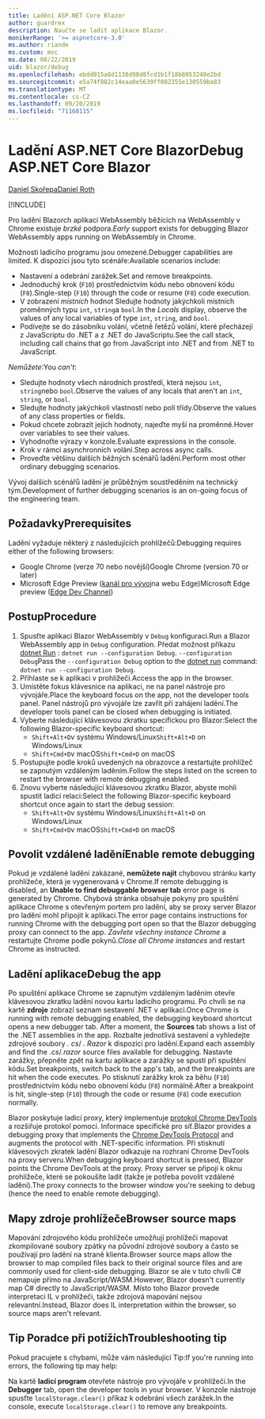 ```yaml
---
title: Ladění ASP.NET Core Blazor
author: guardrex
description: Naučte se ladit aplikace Blazor.
monikerRange: '>= aspnetcore-3.0'
ms.author: riande
ms.custom: mvc
ms.date: 08/22/2019
uid: blazor/debug
ms.openlocfilehash: ebdd015a8d1138d98d8fcd1b1f18b8053248e2bd
ms.sourcegitcommit: e5a74f882c14eaa0e5639ff082355e130559ba83
ms.translationtype: MT
ms.contentlocale: cs-CZ
ms.lasthandoff: 09/20/2019
ms.locfileid: "71168115"
---
```

# <a name="debug-aspnet-core-blazor"></a><span data-ttu-id="652d0-103">Ladění ASP.NET Core Blazor</span><span class="sxs-lookup"><span data-stu-id="652d0-103">Debug ASP.NET Core Blazor</span></span>

[<span data-ttu-id="652d0-104">Daniel Skořepa</span><span class="sxs-lookup"><span data-stu-id="652d0-104">Daniel Roth</span></span>](https://github.com/danroth27)

[!INCLUDE[](~/includes/blazorwasm-preview-notice.md)]

<span data-ttu-id="652d0-105">Pro ladění Blazorch aplikací WebAssembly běžících na WebAssembly v Chrome existuje *brzké* podpora.</span><span class="sxs-lookup"><span data-stu-id="652d0-105">*Early* support exists for debugging Blazor WebAssembly apps running on WebAssembly in Chrome.</span></span>

<span data-ttu-id="652d0-106">Možnosti ladicího programu jsou omezené.</span><span class="sxs-lookup"><span data-stu-id="652d0-106">Debugger capabilities are limited.</span></span> <span data-ttu-id="652d0-107">K dispozici jsou tyto scénáře:</span><span class="sxs-lookup"><span data-stu-id="652d0-107">Available scenarios include:</span></span>

* <span data-ttu-id="652d0-108">Nastavení a odebrání zarážek.</span><span class="sxs-lookup"><span data-stu-id="652d0-108">Set and remove breakpoints.</span></span>
* <span data-ttu-id="652d0-109">Jednoduchý krok (`F10`) prostřednictvím kódu nebo obnovení kódu (`F8`).</span><span class="sxs-lookup"><span data-stu-id="652d0-109">Single-step (`F10`) through the code or resume (`F8`) code execution.</span></span>
* <span data-ttu-id="652d0-110">V zobrazení *místních* hodnot Sledujte hodnoty jakýchkoli místních proměnných typu `int`, `string`a `bool`.</span><span class="sxs-lookup"><span data-stu-id="652d0-110">In the *Locals* display, observe the values of any local variables of type `int`, `string`, and `bool`.</span></span>
* <span data-ttu-id="652d0-111">Podívejte se do zásobníku volání, včetně řetězů volání, které přecházejí z JavaScriptu do .NET a z .NET do JavaScriptu.</span><span class="sxs-lookup"><span data-stu-id="652d0-111">See the call stack, including call chains that go from JavaScript into .NET and from .NET to JavaScript.</span></span>

<span data-ttu-id="652d0-112">*Nemůžete*:</span><span class="sxs-lookup"><span data-stu-id="652d0-112">You *can't*:</span></span>

* <span data-ttu-id="652d0-113">Sledujte hodnoty všech národních prostředí, která nejsou `int`, `string`nebo `bool`.</span><span class="sxs-lookup"><span data-stu-id="652d0-113">Observe the values of any locals that aren't an `int`, `string`, or `bool`.</span></span>
* <span data-ttu-id="652d0-114">Sledujte hodnoty jakýchkoli vlastností nebo polí třídy.</span><span class="sxs-lookup"><span data-stu-id="652d0-114">Observe the values of any class properties or fields.</span></span>
* <span data-ttu-id="652d0-115">Pokud chcete zobrazit jejich hodnoty, najeďte myší na proměnné.</span><span class="sxs-lookup"><span data-stu-id="652d0-115">Hover over variables to see their values.</span></span>
* <span data-ttu-id="652d0-116">Vyhodnoťte výrazy v konzole.</span><span class="sxs-lookup"><span data-stu-id="652d0-116">Evaluate expressions in the console.</span></span>
* <span data-ttu-id="652d0-117">Krok v rámci asynchronních volání.</span><span class="sxs-lookup"><span data-stu-id="652d0-117">Step across async calls.</span></span>
* <span data-ttu-id="652d0-118">Proveďte většinu dalších běžných scénářů ladění.</span><span class="sxs-lookup"><span data-stu-id="652d0-118">Perform most other ordinary debugging scenarios.</span></span>

<span data-ttu-id="652d0-119">Vývoj dalších scénářů ladění je průběžným soustředěním na technický tým.</span><span class="sxs-lookup"><span data-stu-id="652d0-119">Development of further debugging scenarios is an on-going focus of the engineering team.</span></span>

## <a name="prerequisites"></a><span data-ttu-id="652d0-120">Požadavky</span><span class="sxs-lookup"><span data-stu-id="652d0-120">Prerequisites</span></span>

<span data-ttu-id="652d0-121">Ladění vyžaduje některý z následujících prohlížečů:</span><span class="sxs-lookup"><span data-stu-id="652d0-121">Debugging requires either of the following browsers:</span></span>

* <span data-ttu-id="652d0-122">Google Chrome (verze 70 nebo novější)</span><span class="sxs-lookup"><span data-stu-id="652d0-122">Google Chrome (version 70 or later)</span></span>
* <span data-ttu-id="652d0-123">Microsoft Edge Preview ([kanál pro vývoj](https://www.microsoftedgeinsider.com)na webu Edge)</span><span class="sxs-lookup"><span data-stu-id="652d0-123">Microsoft Edge preview ([Edge Dev Channel](https://www.microsoftedgeinsider.com))</span></span>

## <a name="procedure"></a><span data-ttu-id="652d0-124">Postup</span><span class="sxs-lookup"><span data-stu-id="652d0-124">Procedure</span></span>

1. <span data-ttu-id="652d0-125">Spusťte aplikaci Blazor WebAssembly v `Debug` konfiguraci.</span><span class="sxs-lookup"><span data-stu-id="652d0-125">Run a Blazor WebAssembly app in `Debug` configuration.</span></span> <span data-ttu-id="652d0-126">Předat možnost příkazu [dotnet Run](/dotnet/core/tools/dotnet-run) : `dotnet run --configuration Debug`. `--configuration Debug`</span><span class="sxs-lookup"><span data-stu-id="652d0-126">Pass the `--configuration Debug` option to the [dotnet run](/dotnet/core/tools/dotnet-run) command: `dotnet run --configuration Debug`.</span></span>
1. <span data-ttu-id="652d0-127">Přihlaste se k aplikaci v prohlížeči.</span><span class="sxs-lookup"><span data-stu-id="652d0-127">Access the app in the browser.</span></span>
1. <span data-ttu-id="652d0-128">Umístěte fokus klávesnice na aplikaci, ne na panel nástroje pro vývojáře.</span><span class="sxs-lookup"><span data-stu-id="652d0-128">Place the keyboard focus on the app, not the developer tools panel.</span></span> <span data-ttu-id="652d0-129">Panel nástrojů pro vývojáře lze zavřít při zahájení ladění.</span><span class="sxs-lookup"><span data-stu-id="652d0-129">The developer tools panel can be closed when debugging is initiated.</span></span>
1. <span data-ttu-id="652d0-130">Vyberte následující klávesovou zkratku specifickou pro Blazor:</span><span class="sxs-lookup"><span data-stu-id="652d0-130">Select the following Blazor-specific keyboard shortcut:</span></span>
   * <span data-ttu-id="652d0-131">`Shift+Alt+D`v systému Windows/Linux</span><span class="sxs-lookup"><span data-stu-id="652d0-131">`Shift+Alt+D` on Windows/Linux</span></span>
   * <span data-ttu-id="652d0-132">`Shift+Cmd+D`v macOS</span><span class="sxs-lookup"><span data-stu-id="652d0-132">`Shift+Cmd+D` on macOS</span></span>
1. <span data-ttu-id="652d0-133">Postupujte podle kroků uvedených na obrazovce a restartujte prohlížeč se zapnutým vzdáleným laděním.</span><span class="sxs-lookup"><span data-stu-id="652d0-133">Follow the steps listed on the screen to restart the browser with remote debugging enabled.</span></span>
1. <span data-ttu-id="652d0-134">Znovu vyberte následující klávesovou zkratku Blazor, abyste mohli spustit ladicí relaci:</span><span class="sxs-lookup"><span data-stu-id="652d0-134">Select the following Blazor-specific keyboard shortcut once again to start the debug session:</span></span>
   * <span data-ttu-id="652d0-135">`Shift+Alt+D`v systému Windows/Linux</span><span class="sxs-lookup"><span data-stu-id="652d0-135">`Shift+Alt+D` on Windows/Linux</span></span>
   * <span data-ttu-id="652d0-136">`Shift+Cmd+D`v macOS</span><span class="sxs-lookup"><span data-stu-id="652d0-136">`Shift+Cmd+D` on macOS</span></span>

## <a name="enable-remote-debugging"></a><span data-ttu-id="652d0-137">Povolit vzdálené ladění</span><span class="sxs-lookup"><span data-stu-id="652d0-137">Enable remote debugging</span></span>

<span data-ttu-id="652d0-138">Pokud je vzdálené ladění zakázané, **nemůžete najít** chybovou stránku karty prohlížeče, která je vygenerovaná v Chrome.</span><span class="sxs-lookup"><span data-stu-id="652d0-138">If remote debugging is disabled, an **Unable to find debuggable browser tab** error page is generated by Chrome.</span></span> <span data-ttu-id="652d0-139">Chybová stránka obsahuje pokyny pro spuštění aplikace Chrome s otevřeným portem pro ladění, aby se proxy server Blazor pro ladění mohl připojit k aplikaci.</span><span class="sxs-lookup"><span data-stu-id="652d0-139">The error page contains instructions for running Chrome with the debugging port open so that the Blazor debugging proxy can connect to the app.</span></span> <span data-ttu-id="652d0-140">*Zavřete všechny instance Chrome* a restartujte Chrome podle pokynů.</span><span class="sxs-lookup"><span data-stu-id="652d0-140">*Close all Chrome instances* and restart Chrome as instructed.</span></span>

## <a name="debug-the-app"></a><span data-ttu-id="652d0-141">Ladění aplikace</span><span class="sxs-lookup"><span data-stu-id="652d0-141">Debug the app</span></span>

<span data-ttu-id="652d0-142">Po spuštění aplikace Chrome se zapnutým vzdáleným laděním otevře klávesovou zkratku ladění novou kartu ladicího programu. Po chvíli se na kartě **zdroje** zobrazí seznam sestavení .NET v aplikaci.</span><span class="sxs-lookup"><span data-stu-id="652d0-142">Once Chrome is running with remote debugging enabled, the debugging keyboard shortcut opens a new debugger tab. After a moment, the **Sources** tab shows a list of the .NET assemblies in the app.</span></span> <span data-ttu-id="652d0-143">Rozbalte jednotlivá sestavení a vyhledejte zdrojové soubory *. cs*/ *. Razor* k dispozici pro ladění.</span><span class="sxs-lookup"><span data-stu-id="652d0-143">Expand each assembly and find the *.cs*/*.razor* source files available for debugging.</span></span> <span data-ttu-id="652d0-144">Nastavte zarážky, přepněte zpět na kartu aplikace a zarážky se spustí při spuštění kódu.</span><span class="sxs-lookup"><span data-stu-id="652d0-144">Set breakpoints, switch back to the app's tab, and the breakpoints are hit when the code executes.</span></span> <span data-ttu-id="652d0-145">Po stisknutí zarážky krok za běhu (`F10`) prostřednictvím kódu nebo obnovení kódu (`F8`) normálně.</span><span class="sxs-lookup"><span data-stu-id="652d0-145">After a breakpoint is hit, single-step (`F10`) through the code or resume (`F8`) code execution normally.</span></span>

<span data-ttu-id="652d0-146">Blazor poskytuje ladicí proxy, který implementuje [protokol Chrome DevTools](https://chromedevtools.github.io/devtools-protocol/) a rozšiřuje protokol pomocí. Informace specifické pro síť.</span><span class="sxs-lookup"><span data-stu-id="652d0-146">Blazor provides a debugging proxy that implements the [Chrome DevTools Protocol](https://chromedevtools.github.io/devtools-protocol/) and augments the protocol with .NET-specific information.</span></span> <span data-ttu-id="652d0-147">Při stisknutí klávesových zkratek ladění Blazor odkazuje na rozhraní Chrome DevTools na proxy serveru.</span><span class="sxs-lookup"><span data-stu-id="652d0-147">When debugging keyboard shortcut is pressed, Blazor points the Chrome DevTools at the proxy.</span></span> <span data-ttu-id="652d0-148">Proxy server se připojí k oknu prohlížeče, které se pokoušíte ladit (takže je potřeba povolit vzdálené ladění).</span><span class="sxs-lookup"><span data-stu-id="652d0-148">The proxy connects to the browser window you're seeking to debug (hence the need to enable remote debugging).</span></span>

## <a name="browser-source-maps"></a><span data-ttu-id="652d0-149">Mapy zdroje prohlížeče</span><span class="sxs-lookup"><span data-stu-id="652d0-149">Browser source maps</span></span>

<span data-ttu-id="652d0-150">Mapování zdrojového kódu prohlížeče umožňují prohlížeči mapovat zkompilované soubory zpátky na původní zdrojové soubory a často se používají pro ladění na straně klienta.</span><span class="sxs-lookup"><span data-stu-id="652d0-150">Browser source maps allow the browser to map compiled files back to their original source files and are commonly used for client-side debugging.</span></span> <span data-ttu-id="652d0-151">Blazor se ale v tuto chvíli C# nemapuje přímo na JavaScript/WASM.</span><span class="sxs-lookup"><span data-stu-id="652d0-151">However, Blazor doesn't currently map C# directly to JavaScript/WASM.</span></span> <span data-ttu-id="652d0-152">Místo toho Blazor provede interpretaci IL v prohlížeči, takže zdrojová mapování nejsou relevantní.</span><span class="sxs-lookup"><span data-stu-id="652d0-152">Instead, Blazor does IL interpretation within the browser, so source maps aren't relevant.</span></span>

## <a name="troubleshooting-tip"></a><span data-ttu-id="652d0-153">Tip Poradce při potížích</span><span class="sxs-lookup"><span data-stu-id="652d0-153">Troubleshooting tip</span></span>

<span data-ttu-id="652d0-154">Pokud pracujete s chybami, může vám následující Tip:</span><span class="sxs-lookup"><span data-stu-id="652d0-154">If you're running into errors, the following tip may help:</span></span>

<span data-ttu-id="652d0-155">Na kartě **ladicí program** otevřete nástroje pro vývojáře v prohlížeči.</span><span class="sxs-lookup"><span data-stu-id="652d0-155">In the **Debugger** tab, open the developer tools in your browser.</span></span> <span data-ttu-id="652d0-156">V konzole nástroje spusťte `localStorage.clear()` příkaz k odebrání všech zarážek.</span><span class="sxs-lookup"><span data-stu-id="652d0-156">In the console, execute `localStorage.clear()` to remove any breakpoints.</span></span>
